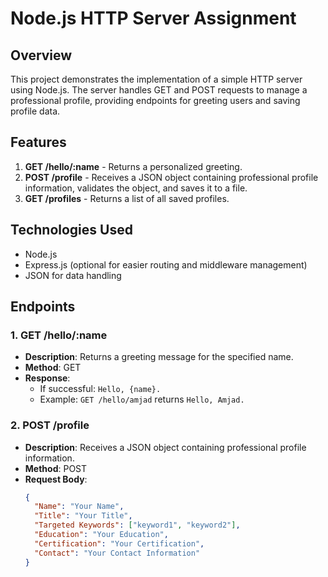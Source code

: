 # Node.js HTTP Server Assignment

## Overview

This project demonstrates the implementation of a simple HTTP server using Node.js. The server handles GET and POST requests to manage a professional profile, providing endpoints for greeting users and saving profile data.

## Features

1. **GET /hello/:name** - Returns a personalized greeting.
2. **POST /profile** - Receives a JSON object containing professional profile information, validates the object, and saves it to a file.
3. **GET /profiles** - Returns a list of all saved profiles.

## Technologies Used

- Node.js
- Express.js (optional for easier routing and middleware management)
- JSON for data handling

## Endpoints

### 1. GET /hello/:name

- **Description**: Returns a greeting message for the specified name.
- **Method**: GET
- **Response**: 
  - If successful: `Hello, {name}.`
  - Example: `GET /hello/amjad` returns `Hello, Amjad.`

### 2. POST /profile

- **Description**: Receives a JSON object containing professional profile information.
- **Method**: POST
- **Request Body**: 
  ```json
  {
    "Name": "Your Name",
    "Title": "Your Title",
    "Targeted Keywords": ["keyword1", "keyword2"],
    "Education": "Your Education",
    "Certification": "Your Certification",
    "Contact": "Your Contact Information"
  }

